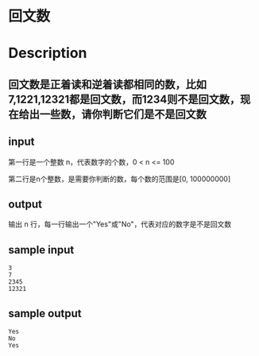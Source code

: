 # 回文数

# Description
## 回文数是正着读和逆着读都相同的数，比如7,1221,12321都是回文数，而1234则不是回文数，现在给出一些数，请你判断它们是不是回文数

## input
第一行是一个整数 n，代表数字的个数，0 < n <= 100

第二行是n个整数，是需要你判断的数，每个数的范围是[0, 100000000]

## output
输出 n 行，每一行输出一个"Yes"或"No"，代表对应的数字是不是回文数

## sample input
```
3
7
2345
12321
```

## sample output
```
Yes
No
Yes
```
